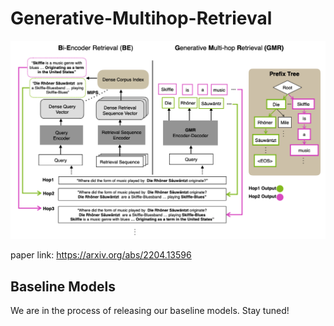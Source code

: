 # Generative-Multihop-Retrieval

![alt text](GMR.png "Main Figure")

paper link: https://arxiv.org/abs/2204.13596

## Baseline Models
We are in the process of releasing our baseline models. Stay tuned!
